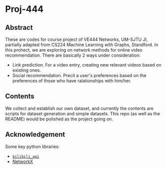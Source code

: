 # Proj-444

## Abstract
These are codes for course project of VE444 Networks, UM-SJTU JI, partially adapted from CS224 Machine Learning with Graphs, Standford. In this prohect, we are exploring on network methods for online video recommendation. There are basically 2 ways under consideration:
- Link prediction.
  For a video entry, creating new relevant videos based on existing ones.
- Social recommendation.
  Precit a user's preferences based on the preferences of those who have ralationships with him/her.

## Contents
We collect and establish our own dataset, and currently the contents are scripts for dataset generation and simple datasets. This repo (as well as the README) would be polished as the project going on.

## Acknowledgement
Some key python libraries:
- [`bilibili_api`](https://github.com/Passkou/bilibili_api)
- [NetworkX](https://networkx.org/)
